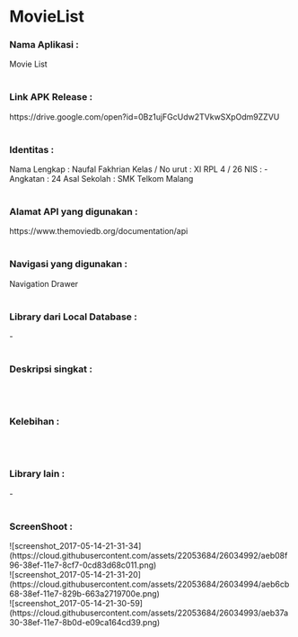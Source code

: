 # MovieList

<h3>Nama Aplikasi :  </h3>
Movie List
<br><br>
<h3>Link APK Release : </h3>
https://drive.google.com/open?id=0Bz1ujFGcUdw2TVkwSXpOdm9ZZVU
<br><br>
<h3>Identitas : </h3>
Nama Lengkap : Naufal Fakhrian
Kelas / No urut : XI RPL 4 / 26
NIS : -
Angkatan : 24
Asal Sekolah : SMK Telkom Malang
<br><br>
<h3>Alamat API yang digunakan : </h3>
https://www.themoviedb.org/documentation/api
<br><br>
<h3>Navigasi yang digunakan :</h3>
Navigation Drawer
<br><br>
<h3>Library dari Local Database :</h3>
-
<br><br>
<h3>Deskripsi singkat :</h3>

<br><br>
<h3>Kelebihan :</h3>

<br><br>
<h3>Library lain :</h3>
-
<br><br>
<h3>ScreenShoot :</h3>
![screenshot_2017-05-14-21-31-34](https://cloud.githubusercontent.com/assets/22053684/26034992/aeb08f96-38ef-11e7-8cf7-0cd83d68c011.png)<br>
![screenshot_2017-05-14-21-31-20](https://cloud.githubusercontent.com/assets/22053684/26034994/aeb6cb68-38ef-11e7-829b-663a2719700e.png)<br>
![screenshot_2017-05-14-21-30-59](https://cloud.githubusercontent.com/assets/22053684/26034993/aeb37a30-38ef-11e7-8b0d-e09ca164cd39.png)
